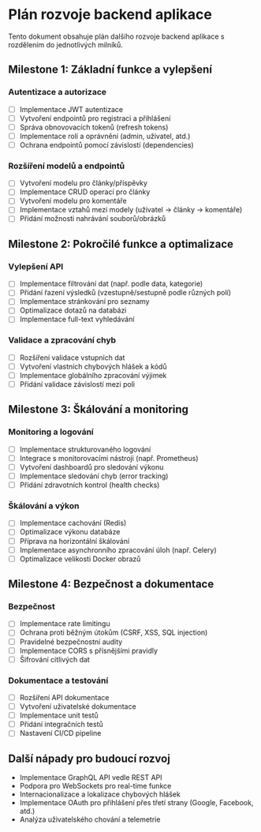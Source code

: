 # Plán rozvoje backend aplikace

Tento dokument obsahuje plán dalšího rozvoje backend aplikace s rozdělením do jednotlivých milníků.

## Milestone 1: Základní funkce a vylepšení

### Autentizace a autorizace
- [ ] Implementace JWT autentizace
- [ ] Vytvoření endpointů pro registraci a přihlášení
- [ ] Správa obnovovacích tokenů (refresh tokens)
- [ ] Implementace rolí a oprávnění (admin, uživatel, atd.)
- [ ] Ochrana endpointů pomocí závislostí (dependencies)

### Rozšíření modelů a endpointů
- [ ] Vytvoření modelu pro články/příspěvky
- [ ] Implementace CRUD operací pro články
- [ ] Vytvoření modelu pro komentáře
- [ ] Implementace vztahů mezi modely (uživatel -> články -> komentáře)
- [ ] Přidání možnosti nahrávání souborů/obrázků

## Milestone 2: Pokročilé funkce a optimalizace

### Vylepšení API
- [ ] Implementace filtrování dat (např. podle data, kategorie)
- [ ] Přidání řazení výsledků (vzestupně/sestupně podle různých polí)
- [ ] Implementace stránkování pro seznamy
- [ ] Optimalizace dotazů na databázi
- [ ] Implementace full-text vyhledávání

### Validace a zpracování chyb
- [ ] Rozšíření validace vstupních dat
- [ ] Vytvoření vlastních chybových hlášek a kódů
- [ ] Implementace globálního zpracování výjimek
- [ ] Přidání validace závislostí mezi poli

## Milestone 3: Škálování a monitoring

### Monitoring a logování
- [ ] Implementace strukturovaného logování
- [ ] Integrace s monitorovacími nástroji (např. Prometheus)
- [ ] Vytvoření dashboardů pro sledování výkonu
- [ ] Implementace sledování chyb (error tracking)
- [ ] Přidání zdravotních kontrol (health checks)

### Škálování a výkon
- [ ] Implementace cachování (Redis)
- [ ] Optimalizace výkonu databáze
- [ ] Příprava na horizontální škálování
- [ ] Implementace asynchronního zpracování úloh (např. Celery)
- [ ] Optimalizace velikosti Docker obrazů

## Milestone 4: Bezpečnost a dokumentace

### Bezpečnost
- [ ] Implementace rate limitingu
- [ ] Ochrana proti běžným útokům (CSRF, XSS, SQL injection)
- [ ] Pravidelné bezpečnostní audity
- [ ] Implementace CORS s přísnějšími pravidly
- [ ] Šifrování citlivých dat

### Dokumentace a testování
- [ ] Rozšíření API dokumentace
- [ ] Vytvoření uživatelské dokumentace
- [ ] Implementace unit testů
- [ ] Přidání integračních testů
- [ ] Nastavení CI/CD pipeline

## Další nápady pro budoucí rozvoj

- Implementace GraphQL API vedle REST API
- Podpora pro WebSockets pro real-time funkce
- Internacionalizace a lokalizace chybových hlášek
- Implementace OAuth pro přihlášení přes třetí strany (Google, Facebook, atd.)
- Analýza uživatelského chování a telemetrie 